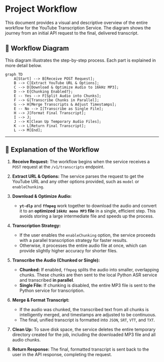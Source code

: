 # Project Workflow

This document provides a visual and descriptive overview of the entire workflow for the YouTube Transcription Service. The diagram shows the journey from an initial API request to the final, delivered transcript.

## 🌊 Workflow Diagram

This diagram illustrates the step-by-step process. Each part is explained in more detail below.

```mermaid
graph TD
    A[Start] --> B[Receive POST Request];
    B --> C[Extract YouTube URL & Options];
    C --> D[Download & Optimize Audio to 16kHz MP3];
    D --> E{Chunking Enabled?};
    E -- Yes --> F[Split Audio into Chunks];
    F --> G[Transcribe Chunks in Parallel];
    G --> H[Merge Transcripts & Adjust Timestamps];
    E -- No --> I[Transcribe as Single File];
    H --> J[Format Final Transcript];
    I --> J;
    J --> K[Clean Up Temporary Audio Files];
    K --> L[Return Final Transcript];
    L --> M[End];
```

---

## 📝 Explanation of the Workflow

1.  **Receive Request:** The workflow begins when the service receives a `POST` request at the `/v1/transcripts` endpoint.

2.  **Extract URL & Options:** The service parses the request to get the YouTube URL and any other options provided, such as `model` or `enableChunking`.

3.  **Download & Optimize Audio:**
    - **`yt-dlp`** and **`ffmpeg`** work together to download the audio and convert it to an **optimized `16kHz mono MP3` file** in a single, efficient step. This avoids storing a large intermediate file and speeds up the process.

4.  **Transcription Strategy:**
    - If the user enables the `enableChunking` option, the service proceeds with a parallel transcription strategy for faster results.
    - Otherwise, it processes the entire audio file at once, which can provide slightly higher accuracy for shorter files.

5.  **Transcribe the Audio (Chunked or Single):**
    - **Chunked:** If enabled, `ffmpeg` splits the audio into smaller, overlapping chunks. These chunks are then sent to the local Python ASR service and transcribed **in parallel**.
    - **Single File:** If chunking is disabled, the entire MP3 file is sent to the Python service for transcription.

6.  **Merge & Format Transcript:**
    - If the audio was chunked, the transcribed text from all chunks is intelligently merged, and timestamps are adjusted to be continuous.
    - The final, unified transcript is formatted into `JSON`, `SRT`, `VTT`, and `TXT`.

7.  **Clean Up:** To save disk space, the service deletes the entire temporary directory created for the job, including the downloaded MP3 file and all audio chunks.

8.  **Return Response:** The final, formatted transcript is sent back to the user in the API response, completing the request.

